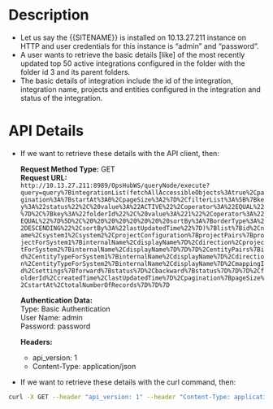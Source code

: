 # Description

- Let us say the {{SITENAME}} is installed on 10.13.27.211 instance on HTTP and user credentials for this instance is “admin” and “password”.
- A user wants to retrieve the basic details [like] of the most recently updated top 50 active integrations configured in the folder with the folder id 3 and its parent folders.
- The basic details of integration include the id of the integration, integration name, projects and entities configured in the integration and status of the integration.

# API Details

- If we want to retrieve these details with the API client, then:

  **Request Method Type:** GET  
  **Request URL:**  
  `http://10.13.27.211:8989/OpsHubWS/queryNode/execute?query=query%7BintegrationList(fetchAllAccessibleObjects%3Atrue%2Cpagination%3A%7BstartAt%3A0%2CpageSize%3A2%7D%2CfilterList%3A%5B%7Bkey%3A%22status%22%2C%20value%3A%22ACTIVE%22%2Coperator%3A%22EQUAL%22%7D%2C%7Bkey%3A%22folderId%22%2C%20value%3A%221%22%2Coperator%3A%22EQUAL%22%7D%5D%2C%20%20%20%20%20%20%20%20sortBy%3A%7BorderType%3A%22DESCENDING%22%2CsortBy%3A%22lastUpdatedTime%22%7D)%7Blist%7Bid%2Cname%2Csystem1%2Csystem2%2CprojectConfiguration%7BprojectPairs%7BprojectForSystem1%7BinternalName%2CdisplayName%7D%2Cdirection%2CprojectForSystem2%7BinternalName%2CdisplayName%7D%7D%7D%2CentityPairs%7Bid%2CentityTypeForSystem1%7BinternalName%2CdisplayName%7D%2Cdirection%2CentityTypeForSystem2%7BinternalName%2CdisplayName%7D%2CmappingId%2Csettings%7Bforward%7Bstatus%7D%2Cbackward%7Bstatus%7D%7D%7D%2CfolderId%2CcreatedTime%2ClastUpdatedTime%7D%2Cpagination%7BpageSize%2CstartAt%2CtotalNumberOfRecords%7D%7D%7D`

  **Authentication Data:**  
  Type: Basic Authentication  
  User Name: admin  
  Password: password

  **Headers:**  
  - api_version: 1  
  - Content-Type: application/json

- If we want to retrieve these details with the curl command, then:

```bash
curl -X GET --header "api_version: 1" --header "Content-Type: application/json" -u admin:password "http://10.13.27.211:8989/OpsHubWS/queryNode/execute?query=query%7BintegrationList(fetchAllAccessibleObjects%3Atrue%2Cpagination%3A%7BstartAt%3A0%2CpageSize%3A2%7D%2CfilterList%3A%5B%7Bkey%3A%22status%22%2C%20value%3A%22ACTIVE%22%2Coperator%3A%22EQUAL%22%7D%2C%7Bkey%3A%22folderId%22%2C%20value%3A%221%22%2Coperator%3A%22EQUAL%22%7D%5D%2C%20%20%20%20%20%20%20%20sortBy%3A%7BorderType%3A%22DESCENDING%22%2CsortBy%3A%22lastUpdatedTime%22%7D)%7Blist%7Bid%2Cname%2Csystem1%2Csystem2%2CprojectConfiguration%7BprojectPairs%7BprojectForSystem1%7BinternalName%2CdisplayName%7D%2Cdirection%2CprojectForSystem2%7BinternalName%2CdisplayName%7D%7D%7D%2CentityPairs%7Bid%2CentityTypeForSystem1%7BinternalName%2CdisplayName%7D%2Cdirection%2CentityTypeForSystem2%7BinternalName%2CdisplayName%7D%2CmappingId%2Csettings%7Bforward%7Bstatus%7D%2Cbackward%7Bstatus%7D%7D%7D%2CfolderId%2CcreatedTime%2ClastUpdatedTime%7D%2Cpagination%7BpageSize%2CstartAt%2CtotalNumberOfRecords%7D%7D%7D"


